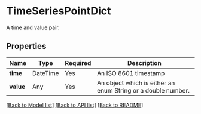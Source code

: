# TimeSeriesPointDict

A time and value pair.


## Properties
| Name | Type | Required | Description |
| ------------ | ------------- | ------------- | ------------- |
**time** | DateTime | Yes | An ISO 8601 timestamp |
**value** | Any | Yes | An object which is either an enum String or a double number. |


[[Back to Model list]](../../README.md#documentation-for-models) [[Back to API list]](../../README.md#documentation-for-api-endpoints) [[Back to README]](../../README.md)
